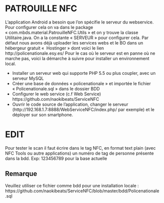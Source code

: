 <h1>PATROUILLE NFC</h1>
<p>L’application Android a besoin que l’on spécifie le serveur du webservice. Pour configurer cela on va dans le package « com.mbds.material.PatrouilleNFC.Utils » et on y trouve la classe Utilitaire.java. On a la constante « SERVEUR » pour configurer cela. Par défaut nous avons déjà uploader les services webs et le BO dans un hébergeur gratuit «  Hostinger » dont voici le lien http://policenationale.esy.es/ 
Pour le cas où le serveur est en panne où ne marche pas, voici la démarche à suivre pour installer un environnement local.
</p>
<ul>
<li>	Installer un serveur web qui supporte PHP 5.5 ou plus coupler, avec un serveur MySQL
</li>
<li>	Créer une base de données « policenationale » et importée le fichier « Policenationale.sql » dans le dossier BDD
</li>
<li>Configurer le web service (c.f Web Service) https://github.com/naokibeats/ServiceNFC </li>
<li>	Ouvrir le code source de l’application, changer le serveur (http://192.168.1.7:8888/WebServiceNFC/index.php/ par exemple) et le déployer sur son smartphone.
</li>
</ul>

<h1>EDIT </h1>
<p> Pour tester le scan il faut écrire dans le tag NFC, en format text plain (avec NFC Tools ou autre applications) un numéro  de  tag de personne  présente dans la  bdd. Exp: 123456789 pour la base actuelle  </p>
<h2>Remarque</h2>
<p>Veuillez utiliser ce fichier comme bdd pour une installation locale : https://github.com/naokibeats/ServiceNFC/blob/master/bdd/Policenationale.sql</p>
